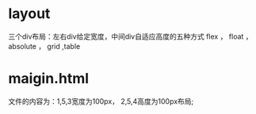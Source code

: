 # layout
三个div布局：左右div给定宽度，中间div自适应高度的五种方式
flex ， float ， absolute ， grid  ,table

# maigin.html  
文件的内容为：1,5,3宽度为100px， 2,5,4高度为100px布局;
